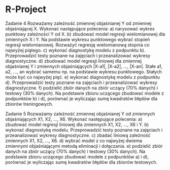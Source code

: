 # R-Project

Zadanie 4 
Rozważamy zależność zmiennej objaśnianej Y od zmiennej objaśniającej X. Wykonać następujące polecenia:
a) narysować wykres punktowy zależności Y od X.
b) zbudować model regresji wielomianowej dla zmiennych X i Y. Na podstawie wykresu punktowego wybrać stopień regresji wielomianowej. Rozważyć regresję wielomianową stopnia co najwyżej piątego.
c) wykonać diagnostykę modelu z podpunktu b). Przeprowadzić testy poznane na zajęciach i przeanalizować wykresy diagnostyczne.
d) zbudować model regresji liniowej dla zmiennej objaśnianej Y i zmiennych objaśniających |X-a1|, |X-a2|, ..., |X-an|. Stałe a1, a2, ..., an wybrać samemu np. na podstawie wykresu punktowego. Stałych może być co najwyżej pięć.
e) wykonać diagnostykę modelu z podpunktu d). Przeprowadzić testy poznane na zajęciach i przeanalizować wykresy diagnostyczne.
f) podzielić zbiór danych na zbiór uczący (70% danych) i testowy (30% danych). Na podstawie zbioru uczącego zbudować modele z podpunktów b) i d), porównać je wyliczając sumę kwadratów błędów dla zbiorów treningowych.

Zadanie 5
Rozważamy zależność zmiennej objaśnianej Y od zmiennych objaśniających X1, X2, ..., X6. Wykonać następujące polecenia:
a) zbudować model regresji liniowej dla zmiennych X1, X2, ..., X6 i Y.
b) wykonać diagnostykę modelu. Przeprowadzić testy poznane na zajęciach i przeanalizować wykresy diagnostyczne.
c) zbadać liniową zależność zmiennych X1, X2, ..., X6.
d) wybrać model z co najwyżej dwiema zmiennymi objaśniającymi metodą eliminacji i dołączania.
e) podzielić zbiór danych na zbiór uczący (70% danych) i testowy (30% danych). Na podstawie zbioru uczącego zbudować modele z podpunktów a) i d), porównać je wyliczając sumę kwadratów błędów dla zbiorów testowych.
